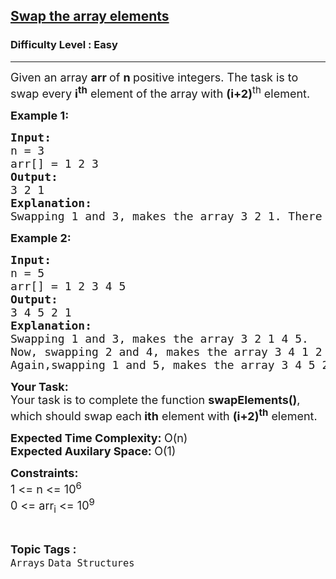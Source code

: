 <h2><a href="https://www.geeksforgeeks.org/problems/need-some-change/1?page=8&difficulty=Easy&sortBy=accuracy">Swap the array elements</a></h2><h3>Difficulty Level : Easy</h3><hr><div class="problems_problem_content__Xm_eO"><p><span style="font-size: 18px;">Given an array <strong>arr&nbsp;</strong>of <strong>n&nbsp;</strong>positive integers. The task is to swap every <strong>i<sup>th</sup></strong> element of the array with <strong>(i+2)</strong><sup>th</sup> element.</span></p>
<p><span style="font-size: 18px;"><strong>Example 1:</strong></span></p>
<pre><span style="font-size: 18px;"><strong>Input:</strong>
n = 3
arr[] = 1 2 3
<strong>Output:
</strong>3 2 1
<strong>Explanation:
</strong>Swapping 1 and 3, makes the array 3 2 1. There is only one swap possible in this array.</span></pre>
<p><span style="font-size: 18px;"><strong>Example 2:</strong></span></p>
<pre><span style="font-size: 18px;"><strong>Input:</strong>
n = 5
arr[] = 1 2 3 4 5
<strong>Output:
</strong>3 4 5 2 1
<strong>Explanation:
</strong>Swapping 1 and 3, makes the array 3 2 1 4 5.
Now, swapping 2 and 4, makes the array 3 4 1 2 5. <br>Again,swapping 1 and 5, makes the array 3 4 5 2 1.</span></pre>
<p><span style="font-size: 18px;"><strong>Your Task:</strong><br>Your task is to complete the function <strong>swapElements()</strong>, which should swap each<strong> ith</strong> element with <strong>(i+2)<sup>th</sup></strong> element.</span></p>
<p><span style="font-size: 18px;"><strong>Expected Time Complexity: </strong>O(n)<br><strong>Expected Auxilary Space:&nbsp;</strong>O(1)</span></p>
<p><span style="font-size: 18px;"><strong>Constraints:</strong><br>1 &lt;= n &lt;= 10<sup>6</sup><br>0 &lt;= arr<sub>i</sub> &lt;= 10<sup>9</sup></span></p></div><br><p><span style=font-size:18px><strong>Topic Tags : </strong><br><code>Arrays</code>&nbsp;<code>Data Structures</code>&nbsp;